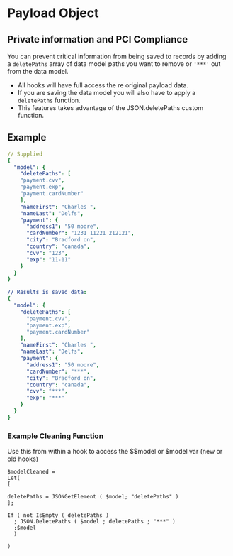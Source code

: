 # Payload Object

## Private information and PCI Compliance

You can prevent critical information from being saved to records by adding a `deletePaths` array of data model paths you want to remove or `'***'` out from the data model.

* All hooks will have full access the re original payload data.
* If you are saving the data model you will also have to apply a `deletePaths` function.
* This features takes advantage of the JSON.deletePaths custom function.

## Example

```yaml
// Supplied
{
  "model": {
    "deletePaths": [
    "payment.cvv",
    "payment.exp",
    "payment.cardNumber"
    ],
    "nameFirst": "Charles ",
    "nameLast": "Delfs",
    "payment": {
      "address1": "50 moore",
      "cardNumber": "1231 11221 212121",
      "city": "Bradford on",
      "country": "canada",
      "cvv": "123",
      "exp": "11-11"
    }
  }
}

// Results is saved data:
{
  "model": {
    "deletePaths": [
      "payment.cvv",
      "payment.exp",
      "payment.cardNumber"
    ],
    "nameFirst": "Charles ",
    "nameLast": "Delfs",
    "payment": {
      "address1": "50 moore",
      "cardNumber": "***",
      "city": "Bradford on",
      "country": "canada",
      "cvv": "***",
      "exp": "***"
    }
  }
}
```

### Example Cleaning Function

Use this from within a hook to access the $$model or $model var \(new or old hooks\)

```text
$modelCleaned = 
Let(
[

deletePaths = JSONGetElement ( $model; "deletePaths" )
];

If ( not IsEmpty ( deletePaths ) 
  ; JSON.DeletePaths ( $model ; deletePaths ; "***" ) 
  ;$model 
  )

)
```

